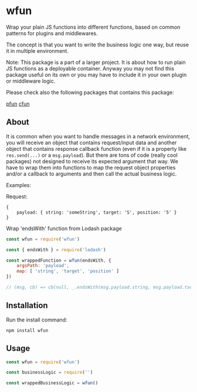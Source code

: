 # wfun

Wrap your plain JS functions into different functions, based on common patterns for plugins and middlewares.

The concept is that you want to write the business logic one way, but reuse it in multiple environment.

Note: This package is a part of a larger project. It is about how to run plain JS functions as a deployable container.
Anyway you may not find this package useful on its own or you may have to include it in your own plugin or middleware logic.

Please check also the following packages that contains this package:

[pfun]()
[cfun]()

## About
It is common when you want to handle messages in a network environment, you will receive an object that contains request/input data and another object that contains response callback function (even if it is a property like ```res.send(...)``` or a ```msg.payload```).
But there are tons of code (really cool packages) not designed to receive its expected argument that way.
We have to wrap them into functions to map the request object properties and/or a callback to arguments and then call the actual business logic.

Examples:

Request:
```
{
    payload: { string: 'someString', target: 'S', position: '5' }
}
```

Wrap 'endsWith' function from Lodash package
```javascript
const wfun = require('wfun')

const { endsWith } = require('lodash')

const wrappedFunction = wfun(endsWith, {
    argsPath: 'payload',
    map: [ 'string', 'target', 'position' ]
})

// (msg, cb) => cb(null, _.endsWith(msg.payload.string, msg.payload.target, msg.payload.position))

```

## Installation

Run the install command:

    npm install wfun

## Usage

```javascript
const wfun = require('wfun')

const businessLogic = require('')

const wrappedBusinessLogic = wfun()
```
